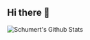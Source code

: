 ## Hi there 👋


<img align="left" alt="Schumert's Github Stats" src="https://github-readme-stats-o3lb-schumerts-projects.vercel.app/api?username=schumert&show_icons=true&hide_border=true"/>

<!--
Here are some ideas to get you started:

- 🔭 I’m currently working on ...
- 🌱 I’m currently learning ...
- 👯 I’m looking to collaborate on ...
- 🤔 I’m looking for help with ...
- 💬 Ask me about ...
- 📫 How to reach me: ...
- 😄 Pronouns: ...
- ⚡ Fun fact: ...
-->
